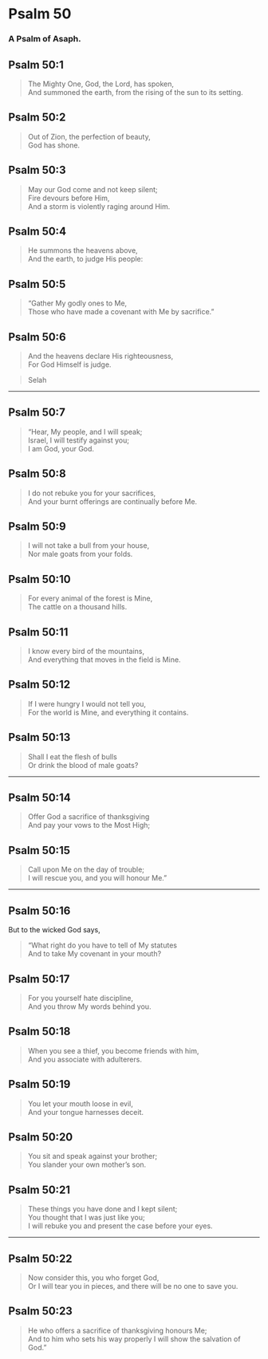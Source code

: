 # Psalm 50

### A Psalm of Asaph.

## Psalm 50:1

> The Mighty One, God, the Lord, has spoken,  
> And summoned the earth, from the rising of the sun to its setting.

## Psalm 50:2

> Out of Zion, the perfection of beauty,  
> God has shone.

## Psalm 50:3

> May our God come and not keep silent;  
> Fire devours before Him,  
> And a storm is violently raging around Him.

## Psalm 50:4

> He summons the heavens above,  
> And the earth, to judge His people:

## Psalm 50:5

> “Gather My godly ones to Me,  
> Those who have made a covenant with Me by sacrifice.”

## Psalm 50:6

> And the heavens declare His righteousness,  
> For God Himself is judge.

> Selah

---

## Psalm 50:7

> “Hear, My people, and I will speak;  
> Israel, I will testify against you;  
> I am God, your God.

## Psalm 50:8

> I do not rebuke you for your sacrifices,  
> And your burnt offerings are continually before Me.

## Psalm 50:9

> I will not take a bull from your house,  
> Nor male goats from your folds.

## Psalm 50:10

> For every animal of the forest is Mine,  
> The cattle on a thousand hills.

## Psalm 50:11

> I know every bird of the mountains,  
> And everything that moves in the field is Mine.

## Psalm 50:12

> If I were hungry I would not tell you,  
> For the world is Mine, and everything it contains.

## Psalm 50:13

> Shall I eat the flesh of bulls  
> Or drink the blood of male goats?

---

## Psalm 50:14

> Offer God a sacrifice of thanksgiving  
> And pay your vows to the Most High;

## Psalm 50:15

> Call upon Me on the day of trouble;  
> I will rescue you, and you will honour Me.”

---

## Psalm 50:16

But to the wicked God says,

> “What right do you have to tell of My statutes  
> And to take My covenant in your mouth?

## Psalm 50:17

> For you yourself hate discipline,  
> And you throw My words behind you.

## Psalm 50:18

> When you see a thief, you become friends with him,  
> And you associate with adulterers.

## Psalm 50:19

> You let your mouth loose in evil,  
> And your tongue harnesses deceit.

## Psalm 50:20

> You sit and speak against your brother;  
> You slander your own mother’s son.

## Psalm 50:21

> These things you have done and I kept silent;  
> You thought that I was just like you;  
> I will rebuke you and present the case before your eyes.

---

## Psalm 50:22

> Now consider this, you who forget God,  
> Or I will tear you in pieces, and there will be no one to save you.

## Psalm 50:23

> He who offers a sacrifice of thanksgiving honours Me;  
> And to him who sets his way properly I will show the salvation of God.”
